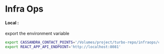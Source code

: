 # Infra Ops

#### Local :
export the environment variable 
```bash
export CASSANDRA_CONTACT_POINTS='/Volumes/project/turbo-repo/infraops/config/cassandra.yml'
export REACT_APP_API_ENDPOINT='http://localhost:8081'
```